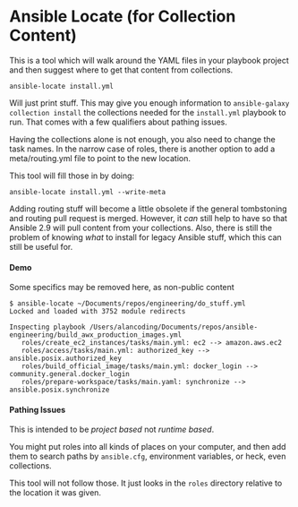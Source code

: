 # Ansible Locate (for Collection Content)

This is a tool which will walk around the YAML files in your playbook project
and then suggest where to get that content from collections.

```
ansible-locate install.yml
```

Will just print stuff. This may give you enough information to
`ansible-galaxy collection install` the collections needed for the `install.yml`
playbook to run. That comes with a few qualifiers about pathing issues.

Having the collections alone is not enough, you also need to change the
task names. In the narrow case of roles, there is another option to add
a meta/routing.yml file to point to the new location.

This tool will fill those in by doing:

```
ansible-locate install.yml --write-meta
```

Adding routing stuff will become a little obsolete if the general
tombstoning and routing pull request is merged. However, it _can_ still
help to have so that Ansible 2.9 will pull content from your collections.
Also, there is still the problem of knowing _what_ to install for
legacy Ansible stuff, which this can still be useful for.

#### Demo

Some specifics may be removed here, as non-public content

```
$ ansible-locate ~/Documents/repos/engineering/do_stuff.yml
Locked and loaded with 3752 module redirects

Inspecting playbook /Users/alancoding/Documents/repos/ansible-engineering/build_awx_production_images.yml
   roles/create_ec2_instances/tasks/main.yml: ec2 --> amazon.aws.ec2
   roles/access/tasks/main.yml: authorized_key --> ansible.posix.authorized_key
   roles/build_official_image/tasks/main.yml: docker_login --> community.general.docker_login
   roles/prepare-workspace/tasks/main.yaml: synchronize --> ansible.posix.synchronize
```

#### Pathing Issues

This is intended to be _project based_ not _runtime based_.

You might put roles into all kinds of places on your computer, and then
add them to search paths by `ansible.cfg`, environment variables, or heck,
even collections.

This tool will not follow those. It just looks in the `roles` directory
relative to the location it was given.

